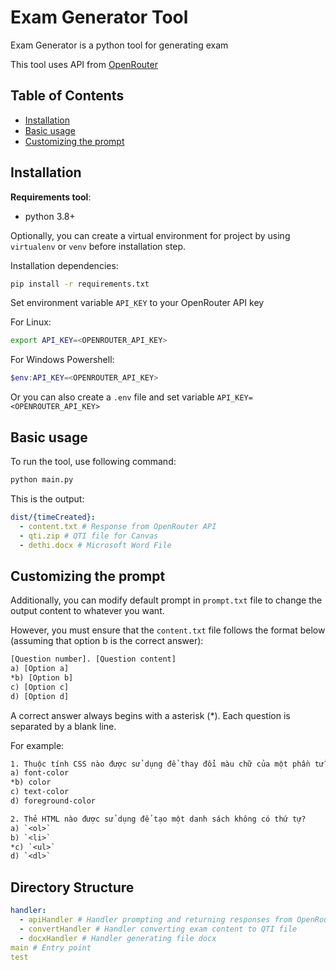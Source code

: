 # Exam Generator Tool

Exam Generator is a python tool for generating exam

This tool uses API from [OpenRouter](https://openrouter.ai/)

## Table of Contents
- [Installation](#installation)
- [Basic usage](#basic-usage)
- [Customizing the prompt](#customizing-the-prompt)

## Installation

**Requirements tool**: 
- python 3.8+

Optionally, you can create a virtual environment for project by using `virtualenv` or `venv` before installation step.

Installation dependencies:
```bash
pip install -r requirements.txt
```

Set environment variable `API_KEY` to your OpenRouter API key

For Linux:
```bash
export API_KEY=<OPENROUTER_API_KEY>
```

For Windows Powershell:
```powershell
$env:API_KEY=<OPENROUTER_API_KEY>
```

Or you can also create a `.env` file and set variable `API_KEY=<OPENROUTER_API_KEY>`

## Basic usage

To run the tool, use following command:
```bash
python main.py
```

This is the output:
```yaml
dist/{timeCreated}:
  - content.txt # Response from OpenRouter API
  - qti.zip # QTI file for Canvas
  - dethi.docx # Microsoft Word File
```

## Customizing the prompt

Additionally, you can modify default prompt in `prompt.txt` file to change the output content to whatever you want. 

However, you must ensure that the `content.txt` file follows the format below (assuming that option b is the correct answer):

```txt
[Question number]. [Question content]
a) [Option a]
*b) [Option b]
c) [Option c]
d) [Option d]
```

A correct answer always begins with a asterisk (*). Each question is separated by a blank line.

For example:

```txt
1. Thuộc tính CSS nào được sử dụng để thay đổi màu chữ của một phần tử?
a) font-color
*b) color
c) text-color
d) foreground-color

2. Thẻ HTML nào được sử dụng để tạo một danh sách không có thứ tự?
a) `<ol>`
b) `<li>`
*c) `<ul>`
d) `<dl>`
```

## Directory Structure

```yaml
handler:
  - apiHandler # Handler prompting and returning responses from OpenRouter API
  - convertHandler # Handler converting exam content to QTI file
  - docxHandler # Handler generating file docx
main # Entry point
test
```